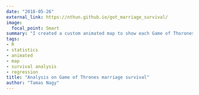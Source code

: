 ```yaml
---
date: "2018-05-26"
external_link: https://nthun.github.io/got_marriage_survival/
image:
  focal_point: Smart
summary: "I created a custom animated map to show each Game of Thorones birth and death event, and performed a Cox-regression for married and unmarried characters."
tags:
- R 
- statistics 
- animated 
- map 
- survival analysis
- regression
title: "Analysis on Game of Thrones marriage survival"
author: "Tamas Nagy"
---
```

